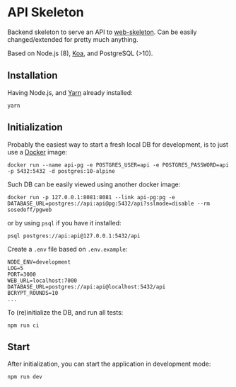 # API Skeleton

Backend skeleton to serve an API to [web-skeleton](https://github.com/blazing-edge-labs/web-skeleton).
Can be easily changed/extended for pretty much anything.

Based on Node.js (8), [Koa](https://koajs.com), and PostgreSQL (>10).

## Installation

Having Node.js, and [Yarn](https://yarnpkg.com) already installed:

```
yarn
```

## Initialization

Probably the easiest way to start a fresh local DB for development, is to just use a [Docker](https://www.docker.com) image:

```
docker run --name api-pg -e POSTGRES_USER=api -e POSTGRES_PASSWORD=api -p 5432:5432 -d postgres:10-alpine
```

Such DB can be easily viewed using another docker image:

```
docker run -p 127.0.0.1:8081:8081 --link api-pg:pg -e DATABASE_URL=postgres://api:api@pg:5432/api?sslmode=disable --rm sosedoff/pgweb
```

or by using `psql` if you have it installed:

```
psql postgres://api:api@127.0.0.1:5432/api
```

Create a `.env` file based on `.env.example`:

```
NODE_ENV=development
LOG=5
PORT=3000
WEB_URL=localhost:7000
DATABASE_URL=postgres://api:api@localhost:5432/api
BCRYPT_ROUNDS=10
...
```

To (re)initialize the DB, and run all tests:

```
npm run ci
```

## Start

After initialization, you can start the application in development mode:

```
npm run dev
```

